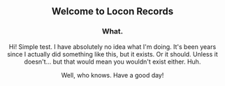 <center>
  
## Welcome to Locon Records

### What.

Hi! Simple test. I have absolutely no idea what I'm doing. It's been years since I actually did something like this, but it exists. Or it should. Unless it doesn't... but that would mean you wouldn't exist either. Huh. 

Well, who knows. Have a good day!</center>
